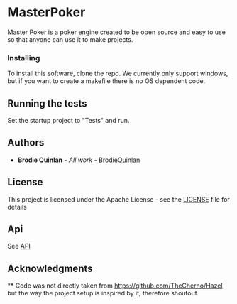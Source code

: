 # MasterPoker

Master Poker is a poker engine created to be open source and easy to use so that anyone can use it to make projects.


### Installing

To install this software, clone the repo. We currently only support windows, but if you want to create a makefile there is no OS dependent code. 

## Running the tests

Set the startup project to "Tests" and run.

## Authors

* **Brodie Quinlan** - *All work* - [BrodieQuinlan](https://github.com/brodiequinlan)


## License

This project is licensed under the Apache License - see the [LICENSE](LICENSE) file for details

## Api

See [API](API)


## Acknowledgments

** Code was not directly taken from https://github.com/TheCherno/Hazel but the way the project setup is inspired by it, therefore shoutout.
